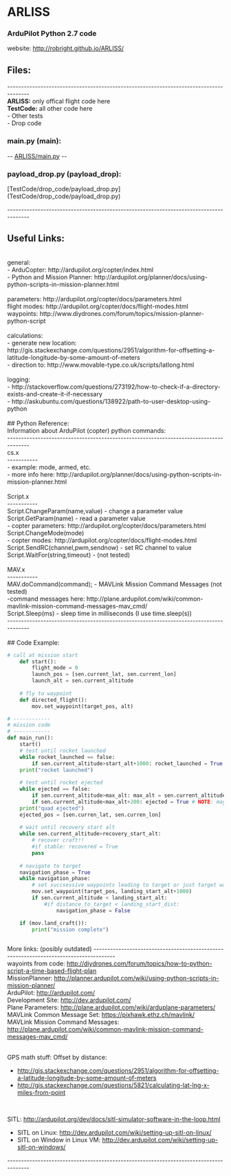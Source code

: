# ARLISS
### ArduPilot Python 2.7 code

website: http://robright.github.io/ARLISS/

## Files:

 -------------------------------------------------------------------------------------- <br />
<b>ARLISS:</b> only offical flight code here <br />
<b>TestCode:</b> all other code here <br />
	- Other tests <br />
	- Drop code <br />



### main.py (main):

-- [ARLISS/main.py](ARLISS/main.py) --

### payload_drop.py (payload_drop):

[TestCode/drop_code/payload_drop.py] (TestCode/drop_code/payload_drop.py)

 -------------------------------------------------------------------------------------- <br />

## Useful Links:
<br />
general:<br />
	- ArduCopter: http://ardupilot.org/copter/index.html<br />
	- Python and Mission Planner: http://ardupilot.org/planner/docs/using-python-scripts-in-mission-planner.html<br />
<br />
parameters: http://ardupilot.org/copter/docs/parameters.html<br />
flight modes: http://ardupilot.org/copter/docs/flight-modes.html<br />
waypoints: http://www.diydrones.com/forum/topics/mission-planner-python-script<br />
<br />
calculations:<br />
	- generate new location: http://gis.stackexchange.com/questions/2951/algorithm-for-offsetting-a-latitude-longitude-by-some-amount-of-meters<br />
	- direction to: http://www.movable-type.co.uk/scripts/latlong.html<br />
<br />
logging:<br />
	- http://stackoverflow.com/questions/273192/how-to-check-if-a-directory-exists-and-create-it-if-necessary<br />
	- http://askubuntu.com/questions/138922/path-to-user-desktop-using-python<br />
<br />
## Python Reference:<br />
Information about ArduPilot (copter) python commands:<br />
--------------------------------------------------------------------------------------<br />
cs.x<br />
-----------<br />
- example: mode, armed, etc.<br />
- more info here: http://ardupilot.org/planner/docs/using-python-scripts-in-mission-planner.html<br />
<br />
Script.x<br />
-----------<br />
Script.ChangeParam(name,value) - change a parameter value<br />
Script.GetParam(name) - read a parameter value<br />
- copter parameters: http://ardupilot.org/copter/docs/parameters.html<br />
Script.ChangeMode(mode)<br />
- copter modes: http://ardupilot.org/copter/docs/flight-modes.html<br />
Script.SendRC(channel,pwm,sendnow) - set RC channel to value<br />
Script.WaitFor(string,timeout) - (not tested)<br />
<br />
MAV.x<br />
-----------<br />
MAV.doCommand(command);  - MAVLink Mission Command Messages (not tested)<br />
-command messages here: http://plane.ardupilot.com/wiki/common-mavlink-mission-command-messages-mav_cmd/<br />
Script.Sleep(ms) - sleep time in milliseconds (I use time.sleep(s))<br />
 -------------------------------------------------------------------------------------- <br />
<br />
## Code Example:

```python
# call at mission start
	def start():
		flight_mode = 0
		launch_pos = [sen.current_lat, sen.current_lon]
		launch_alt = sen.current_altitude
	
	# fly to waypoint
	def directed_flight():
		mov.set_waypoint(target_pos, alt)

# ------------
# mission code
# ------------
def main_run():
	start()
	# test until rocket launched
	while rocket_launched == false:
		if sen.current_altitude>start_alt+1000: rocket_launched = True
	print("rocket launched")
	
	# test until rocket ejected
	while ejected == false:
		if sen.current_altitude>max_alt: max_alt = sen.current_altitude
		if sen.current_altitude<max_alt+200: ejected = True # NOTE: maybe use accelerometer
	print("quad ejected")
	ejected_pos = [sen.curren_lat, sen.curren_lon]
	
	# wait until recovery start alt
	while sen.current_altitude>recovery_start_alt:
		# recover craft!!
		#if stable: recovered = True
		pass
	
	# navigate to target
	navigation_phase = True
	while navigation_phase:
		# set succsessive waypoints leading to target or just target waypoint??
		mov.set_waypoint(target_pos, landing_start_alt+1000)
		if sen.current_altitude < landing_start_alt:
			#if distance_to_target < landing_start_dist:
				navigation_phase = False

	if (mov.land_craft()):
		print("mission complete")
	
```


More links: (posibly outdated)
 -------------------------------------------------------------------------------------- <br />
wayoints from code: http://diydrones.com/forum/topics/how-to-python-script-a-time-based-flight-plan <br />
MissionPlanner: http://planner.ardupilot.com/wiki/using-python-scripts-in-mission-planner/ <br />
ArduPilot: http://ardupilot.com/ <br />
Development Site: http://dev.ardupilot.com/ <br />
Plane Parameters: http://plane.ardupilot.com/wiki/arduplane-parameters/ <br />
MAVLink Common Message Set: https://pixhawk.ethz.ch/mavlink/ <br />
MAVLink Mission Command Messages: http://plane.ardupilot.com/wiki/common-mavlink-mission-command-messages-mav_cmd/ <br />
<br />

GPS math stuff: Offset by distance: <br />
 - http://gis.stackexchange.com/questions/2951/algorithm-for-offsetting-a-latitude-longitude-by-some-amount-of-meters <br />
 - http://gis.stackexchange.com/questions/5821/calculating-lat-lng-x-miles-from-point <br />
<br />

SITL: http://ardupilot.org/dev/docs/sitl-simulator-software-in-the-loop.html <br />
 - SITL on Linux: http://dev.ardupilot.com/wiki/setting-up-sitl-on-linux/ <br />
 - SITL on Window in Linux VM: http://dev.ardupilot.com/wiki/setting-up-sitl-on-windows/ <br />

 -------------------------------------------------------------------------------------- <br />
